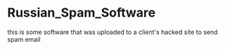 Russian_Spam_Software
=====================

this is some software that was uploaded to a client's hacked site to send spam email